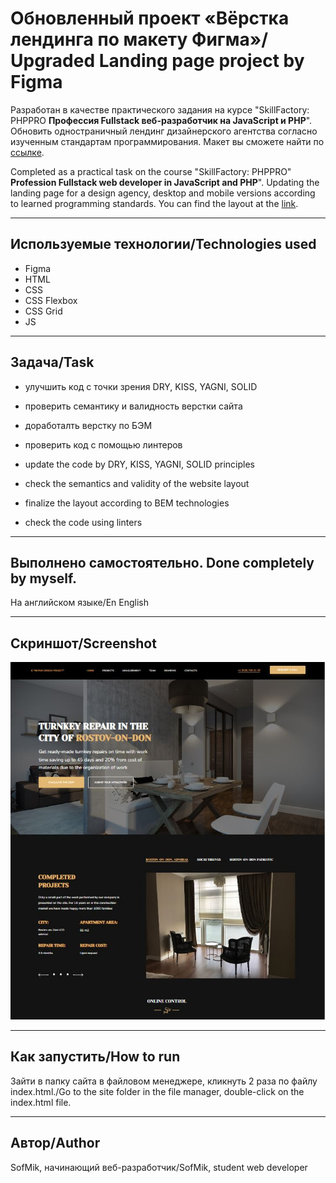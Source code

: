 # Обновленный проект «Вёрстка лендинга по макету Фигма»/ Upgraded Landing page project by Figma

Разработан в качестве практического задания на курсе "SkillFactory: PHPPRO
**Профессия Fullstack веб-разработчик на JavaScript и PHP**".
Обновить одностраничный лендинг дизайнерского агентства согласно изученным стандартам программирования. 
Макет вы сможете найти по <a href="https://www.figma.com/file/TdXgADLSbn7npH24qcjkAg/IC-Repair-Design-Project?node-id=0%3A1" target="_blank">ссылке</a>.

Completed as a practical task on the course "SkillFactory: PHPPRO"
**Profession Fullstack web developer in JavaScript and PHP**".
Updating the landing page for a design agency, desktop and mobile versions according to learned programming standards. 
You can find the layout at the <a href="https://www.figma.com/file/TdXgADLSbn7npH24qcjkAg/IC-Repair-Design-Project?node-id=0%3A1" target="_blank">link</a>.

---

## Используемые технологии/Technologies used
* Figma
* HTML
* CSS
* СSS Flexbox
* СSS Grid
* JS

---
## Задача/Task

* улучшить код с точки зрения DRY, KISS, YAGNI, SOLID

* проверить семантику и валидность верстки сайта

* доработалть верстку по БЭМ

* проверить код с помощью линтеров

* update the code by DRY, KISS, YAGNI, SOLID principles

* check the semantics and validity of the website layout

* finalize the layout according to BEM technologies

* check the code using linters
---

Выполнено самостоятельно.
Done completely by myself.
---

На английском языке/En English

---
## Cкриншот/Screenshot
![](fotos/foto_md.JPG)

---

## Как запустить/How to run

Зайти в папку сайта в файловом менеджере, кликнуть 2 раза по файлу index.html./Go to the site folder in the file manager, double-click on the index.html file.

---

## Автор/Author
SofMik, начинающий веб-разработчик/SofMik, student web developer